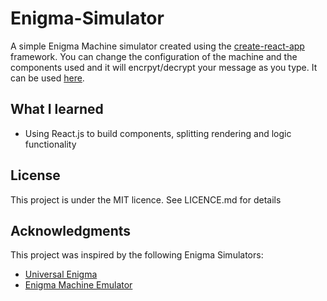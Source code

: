 # Enigma-Simulator
A simple Enigma Machine simulator created using the [create-react-app](https://create-react-app.dev/) framework. You can change the configuration of the machine and the components used and it will encrpyt/decrypt your message as you type. It can be used [here](https://michaelbo1.github.io/Enigma-Simulator/).
## What I learned
- Using React.js to build components, splitting rendering and logic functionality
## License
This project is under the MIT licence. See LICENCE.md for details


## Acknowledgments
This project was inspired by the following Enigma Simulators:
- [Universal Enigma](http://people.physik.hu-berlin.de/~palloks/js/enigma/enigma-u_v25_en.html)
- [Enigma Machine Emulator](https://www.101computing.net/enigma-machine-emulator/)
